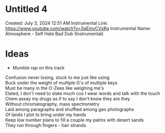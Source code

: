 # Untitled 4

Created: July 3, 2024 12:51 AM
Instrumental Link: https://www.youtube.com/watch?v=3qEinvCVxRg
Instrumental Name: Atmosphere - Self Hate Bad Dub (Instrumental)

# Ideas

- Mumble rap on this track
  
Confusion never losing, stuck to me just like using  
Buck under the weight of multiple G's of multiple keys  
Must be many in the O-Zees like weighing me's  
Elated, I don't need to state much cos I wear words and talk with the touch  
Chem assay my drugs as if to say I don’t know they are they  
Without chromatography, mass spectrometry  
Laid among paragraphs and shuffled among geo photographs  
Of lands I plot to bring under my hands  
Keep low number plans to fill a couple my palms with desert sands  
They run through fingers - hair strands  